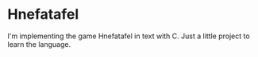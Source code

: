 # Hnefatafel
I'm implementing the game Hnefatafel in text with C. Just a little project to learn the language.
